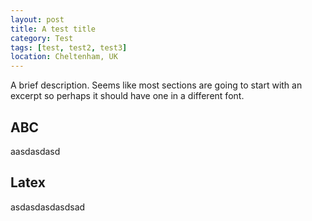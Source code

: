 ```yaml
--- 
layout: post
title: A test title
category: Test
tags: [test, test2, test3]
location: Cheltenham, UK
---
```

A brief description. Seems like most sections are going to start with an excerpt so perhaps it should have one in a different font.

## ABC
aasdasdasd

## Latex
asdasdasdasdsad